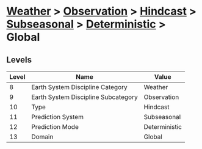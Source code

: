 # [Weather](../../../../..) > [Observation](../../../..) > [Hindcast](../../..) > [Subseasonal](../..) > [Deterministic](..) > Global

## Levels

| Level | Name | Value |
|-----|-----|-----|
| 8 | Earth System Discipline Category | Weather |
| 9 | Earth System Discipline Subcategory | Observation |
| 10 | Type | Hindcast |
| 11 | Prediction System | Subseasonal |
| 12 | Prediction Mode | Deterministic |
| 13 | Domain | Global |
